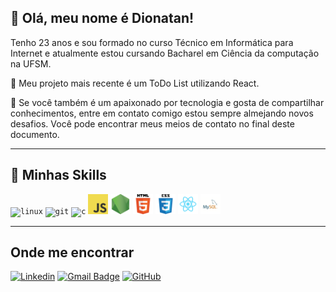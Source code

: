 ## 💜 Olá, meu nome é Dionatan!

Tenho 23 anos e sou formado no curso Técnico em Informática para Internet e atualmente estou cursando Bacharel em Ciência da computação na UFSM.

🔭 Meu projeto mais recente é um ToDo List utilizando React.

💬 Se você também é um apaixonado por tecnologia e gosta de compartilhar conhecimentos, entre em contato comigo estou sempre almejando novos desafios. Você pode encontrar meus meios de contato no final deste documento.

---

## 🚀 Minhas Skills

  <code><img height="32" src="https://raw.githubusercontent.com/Thomas-George-T/Thomas-George-T/master/assets/linux-tux.svg" alt="linux"/></code>
  <code><img height="32" src="https://raw.githubusercontent.com/Thomas-George-T/Thomas-George-T/master/assets/git.svg" alt="git"/></code>
  <code><img height="32" src="https://cdn.iconscout.com/icon/free/png-512/c-programming-569564.png" alt="c"/></code>
  <code><img height="32" src="https://raw.githubusercontent.com/github/explore/80688e429a7d4ef2fca1e82350fe8e3517d3494d/topics/javascript/javascript.png" alt="Javascript"/></code>
  <code><img height="32" src="https://raw.githubusercontent.com/github/explore/80688e429a7d4ef2fca1e82350fe8e3517d3494d/topics/nodejs/nodejs.png" alt="Nodejs"/></code>
  <code><img height="32" src="https://raw.githubusercontent.com/github/explore/80688e429a7d4ef2fca1e82350fe8e3517d3494d/topics/html/html.png" alt="HTML5"/></code>
  <code><img height="32" src="https://raw.githubusercontent.com/github/explore/80688e429a7d4ef2fca1e82350fe8e3517d3494d/topics/css/css.png" alt="CSS"/></code>
  <code><img height="32" src="https://raw.githubusercontent.com/github/explore/80688e429a7d4ef2fca1e82350fe8e3517d3494d/topics/react/react.png" alt="React"/></code>
  <code><img height="32" src="https://raw.githubusercontent.com/github/explore/80688e429a7d4ef2fca1e82350fe8e3517d3494d/topics/mysql/mysql.png" alt="MySQL"/></code>

---

##  Onde me encontrar

[![Linkedin](https://img.shields.io/badge/-DionatanRodrigues-blue?style=flat-square&logo=Linkedin&logoColor=white&link=https://www.linkedin.com/in/dionatan-eduardo-correa-rodrigues-76b507255/)](https://www.linkedin.com/in/dionatan-eduardo-correa-rodrigues-76b507255/)
[![Gmail Badge](https://img.shields.io/badge/-derodrigues@inf.ufsm.br-006bed?style=flat-square&logo=Gmail&logoColor=white&link=mailto:derodrigues@inf.ufsm.br)](mailto:derodrigues@inf.ufsm.br)
[![GitHub](https://img.shields.io/github/followers/Dionatan2019Rodrigues?label=follow&style=social)](LINK-DO-SEU-GITHUB)
